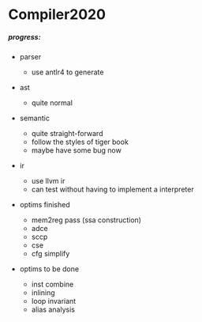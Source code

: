 # Compiler2020
##### progress:

- parser 

  - use antlr4 to generate
- ast
  - quite normal
- semantic
  - quite straight-forward
  - follow the styles of tiger book
  - maybe have some bug now
- ir
  - use llvm ir
  - can test without having to implement a interpreter
- optims finished
  - mem2reg pass (ssa construction)
  - adce
  - sccp
  - cse
  - cfg simplify
- optims to be done  
  - inst combine
  - inlining
  - loop invariant
  - alias analysis
